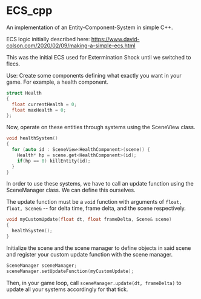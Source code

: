# ECS_cpp
An implementation of an Entity-Component-System in simple C++.

ECS logic initially described here: https://www.david-colson.com/2020/02/09/making-a-simple-ecs.html

This was the initial ECS used for Extermination Shock until we switched to flecs.

Use:
Create some components defining what exactly you want in your game. For example, a health component.
```cpp
struct Health
{
  float currentHealth = 0;
  float maxHealth = 0;
};
```

Now, operate on these entities through systems using the SceneView class.

```cpp
void healthSystem() 
{
  for (auto id : SceneView<HealthComponent>(scene)) {
    Health* hp = scene.get<HealthComponent>(id);
    if(hp == 0) killEntity(id);
  }
}
```

In order to use these systems, we have to call an update function using the SceneManager class. We can define this ourselves.

The update function must be a `void` function with arguments of `float, float, Scene&` -- for delta time, frame delta, and the scene respectively.

```cpp
void myCustomUpdate(float dt, float frameDelta, Scene& scene) 
{
  healthSystem();
}
```

Initialize the scene and the scene manager to define objects in said scene and register your custom update function with the scene manager.

```cpp
SceneManager sceneManager;
sceneManager.setUpdateFunction(myCustomUpdate);
```

Then, in your game loop, call `sceneManager.update(dt, frameDelta)` to update all your systems accordingly for that tick.
